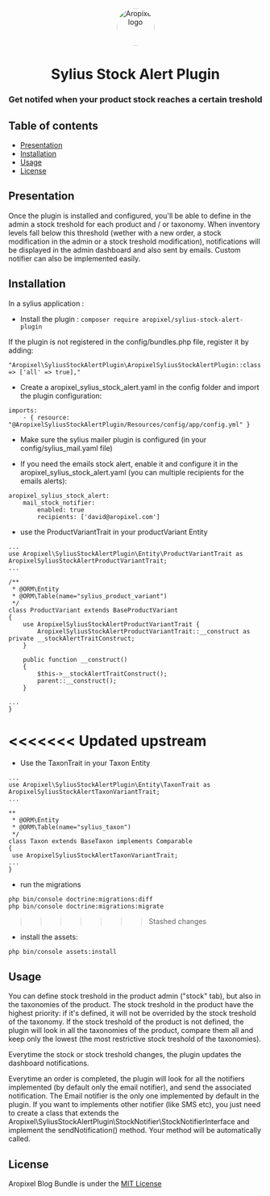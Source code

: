 <p align="center">
  <a href="http://www.aropixel.com/">
    <img src="https://avatars1.githubusercontent.com/u/14820816?s=200&v=4" alt="Aropixel logo" width="75" height="75" style="border-radius:100px">
  </a>
</p>

<h1 align="center">Sylius Stock Alert Plugin</h1>
<h3 align="center">Get notifed when your product stock reaches a certain treshold</h3>


## Table of contents

- [Presentation](#presentation)
- [Installation](#installation)
- [Usage](#usage)
- [License](#license)


## Presentation


Once the plugin is installed and configured, you'll be able to define in the admin a stock treshold for each product and / or taxonomy.
When inventory levels fall below this threshold (wether with a new order, a stock modification in the admin or a stock treshold modification), notifications will be displayed in the admin dashboard and also sent by emails. 
Custom notifier can
also be implemented easily.


## Installation

In a sylius application :

- Install the plugin : 
`composer require aropixel/sylius-stock-alert-plugin`

If the plugin is not registered in the config/bundles.php file, register it by adding:
```
"Aropixel\SyliusStockAlertPlugin\AropixelSyliusStockAlertPlugin::class => ['all' => true],"
```

- Create a aropixel_sylius_stock_alert.yaml in the config folder and import the plugin configuration:

```
imports:
    - { resource: "@AropixelSyliusStockAlertPlugin/Resources/config/app/config.yml" }
```

- Make sure the sylius mailer plugin is configured (in your config/sylius_mail.yaml file)

- If you need the emails stock alert, enable it and configure it in the aropixel_sylius_stock_alert.yaml (you can multiple recipients for the emails alerts): 

```
aropixel_sylius_stock_alert:
    mail_stock_notifier:
        enabled: true
        recipients: ['david@aropixel.com']
```

- use the ProductVariantTrait in your productVariant Entity

```
...
use Aropixel\SyliusStockAlertPlugin\Entity\ProductVariantTrait as AropixelSyliusStockAlertProductVariantTrait;
...

/**
 * @ORM\Entity
 * @ORM\Table(name="sylius_product_variant")
 */
class ProductVariant extends BaseProductVariant
{
    use AropixelSyliusStockAlertProductVariantTrait {
        AropixelSyliusStockAlertProductVariantTrait::__construct as private __stockAlertTraitConstruct;
    }

    public function __construct()
    {
        $this->__stockAlertTraitConstruct();
        parent::__construct();
    }

...
}

```

<<<<<<< Updated upstream
=======

- Use the TaxonTrait in your Taxon Entity

```
...
use Aropixel\SyliusStockAlertPlugin\Entity\TaxonTrait as AropixelSyliusStockAlertTaxonVariantTrait;
...

**
 * @ORM\Entity
 * @ORM\Table(name="sylius_taxon")
 */
class Taxon extends BaseTaxon implements Comparable
{
 use AropixelSyliusStockAlertTaxonVariantTrait;
...
}

```

- run the migrations

```
php bin/console doctrine:migrations:diff
php bin/console doctrine:migrations:migrate
```

>>>>>>> Stashed changes
- install the assets: 

```php bin/console assets:install```


## Usage

You can define stock treshold in the product admin ("stock" tab), but also in the taxonomies of the product. The stock treshold in the product have
the highest priority: if it's defined, it will not be overrided by the stock treshold of the taxonomy. If the stock
treshold of the product is not defined, the plugin will look in all the taxonomies of the product, compare them all and keep only the 
lowest (the most restrictive stock treshold of the taxonomies).

Everytime the stock or stock treshold changes, the plugin updates the dashboard notifications.

Everytime an order is completed, the plugin will look for all the notifiers implemented (by default only the email notifier), and send the
associated notification. The Email notifier is the only one implemented by default in the plugin. If you want to implements
other notifier (like SMS etc), you just need to create a class that extends the Aropixel\SyliusStockAlertPlugin\StockNotifier\StockNotifierInterface
and implement the sendNotification() method. Your method will be automatically called.
 
## License
Aropixel Blog Bundle is under the [MIT License](LICENSE)
